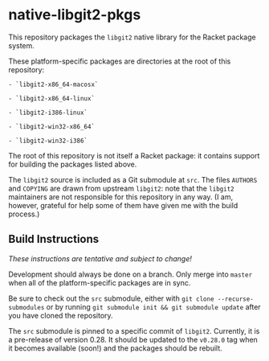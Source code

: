 native-libgit2-pkgs
=====================

This repository packages the `libgit2` native library for
the Racket package system.

These platform-specific packages are directories
at the root of this repository:

    - `libgit2-x86_64-macosx`
    
    - `libgit2-x86_64-linux`

    - `libgit2-i386-linux`

    - `libgit2-win32-x86_64`

    - `libgit2-win32-i386`

The root of this repository is not itself a Racket package:
it contains support for building the packages listed above.

The `libgit2` source is included as a Git submodule at `src`.
The files `AUTHORS` and `COPYING` are drawn from upstream `libgit2`:
note that the `libgit2` maintainers are not responsible for this
repository in any way.
(I am, however, grateful for help some of them have given me
with the build process.)

Build Instructions
------------------

*These instructions are tentative and subject to change!*

Development should always be done on a branch.
Only merge into `master` when all of the platform-specific packages
are in sync.

Be sure to check out the `src` submodule,
either with `git clone --recurse-submodules`
or by running `git submodule init && git submodule update`
after you have cloned the repository.

The `src` submodule is pinned to a specific commit of `libgit2`.
Currently, it is a pre-release of version 0.28.
It should be updated to the `v0.28.0` tag when it becomes available
(soon!) and the packages should be rebuilt.



